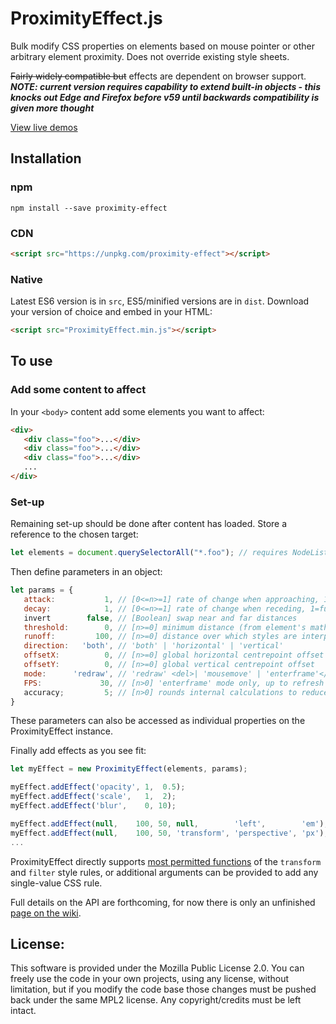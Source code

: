 # ProximityEffect.js


Bulk modify CSS properties on elements based on mouse pointer or other arbitrary element proximity. Does not override existing style sheets.

<del>Fairly widely compatible but</del> effects are dependent on browser support. ***NOTE: current version requires capability to extend built-in objects - this knocks out Edge and Firefox before v59 until backwards compatibility is given more thought***

[View live demos](http://lab.adasha.com/proximity-effect)

## Installation

### npm

```
npm install --save proximity-effect
```

### CDN
```html
<script src="https://unpkg.com/proximity-effect"></script>
```

### Native
Latest ES6 version is in `src`, ES5/minified versions are in `dist`. Download your version of choice and embed in your HTML:
```html
<script src="ProximityEffect.min.js"></script>
```

## To use


### Add some content to affect
In your `<body>` content add some elements you want to affect:
```html
<div>
   <div class="foo">...</div>
   <div class="foo">...</div>
   <div class="foo">...</div>
   ...
</div>
```

### Set-up
Remaining set-up should be done after content has loaded. Store a reference to the chosen target:
```javascript
let elements = document.querySelectorAll("*.foo"); // requires NodeList at present
```

Then define parameters in an object:
```javascript
let params = {
   attack:           1, // [0<=n>=1] rate of change when approaching, 1=full speed 0=no movement
   decay:            1, // [0<=n>=1] rate of change when receding, 1=full speed 0=no movement
   invert        false, // [Boolean] swap near and far distances
   threshold:        0, // [n>=0] minimum distance (from element's mathematical centre) before effect starts
   runoff:         100, // [n>=0] distance over which styles are interpolated
   direction:   'both', // 'both' | 'horizontal' | 'vertical'
   offsetX:          0, // [n>=0] global horizontal centrepoint offset
   offsetY:          0, // [n>=0] global vertical centrepoint offset
   mode:      'redraw', // 'redraw' <del>| 'mousemove' | 'enterframe'</del>
   FPS:             30, // [n>0] 'enterframe' mode only, up to refresh rate
   accuracy;         5; // [n>0] rounds internal calculations to reduce CPU load
}
```
These parameters can also be accessed as individual properties on the ProximityEffect instance.

Finally add effects as you see fit:

```javascript
let myEffect = new ProximityEffect(elements, params);

myEffect.addEffect('opacity', 1,  0.5);
myEffect.addEffect('scale',   1,  2);
myEffect.addEffect('blur',    0, 10);

myEffect.addEffect(null,    100, 50, null,        'left',        'em');
myEffect.addEffect(null,    100, 50, 'transform', 'perspective', 'px');
...
```
ProximityEffect directly supports [most permitted functions](https://github.com/Adasha/proximity-effect/wiki/API-reference#supported-effects) of the `transform` and `filter` style rules, or additional arguments can be provided to add any single-value CSS rule.

Full details on the API are forthcoming, for now there is only an unfinished [page on the wiki](https://github.com/Adasha/proximity-effect/wiki/API-reference).


## License:

This software is provided under the Mozilla Public License 2.0. You can freely use the code in your own projects, using any license, without limitation, but if you modify the code base those changes must be pushed back under the same MPL2 license. Any copyright/credits must be left intact.
